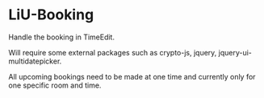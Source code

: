 # LiU-Booking

Handle the booking in TimeEdit.

Will require some external packages such as crypto-js, jquery, jquery-ui-multidatepicker.

All upcoming bookings need to be made at one time and currently only for one specific room and time. 
